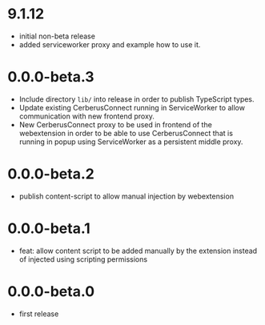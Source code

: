 # 9.1.12

-   initial non-beta release
-   added serviceworker proxy and example how to use it.

# 0.0.0-beta.3

-   Include directory `lib/` into release in order to publish TypeScript types.
-   Update existing CerberusConnect running in ServiceWorker to allow communication with new frontend proxy.
-   New CerberusConnect proxy to be used in frontend of the webextension in order to be able to use CerberusConnect that is running in popup using ServiceWorker as a persistent middle proxy.

# 0.0.0-beta.2

-   publish content-script to allow manual injection by webextension

# 0.0.0-beta.1

-   feat: allow content script to be added manually by the extension instead of injected using scripting permissions

# 0.0.0-beta.0

-   first release
